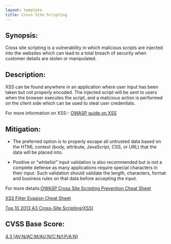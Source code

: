 ```yaml
---
layout: template
title: Cross Site Scripting
---
```


Synopsis:
---------------
Cross site scripting is a vulnerability in which malicious scripts are injected into the websites which can lead to a total breach of security when customer details are stolen or manipulated.

Description: 
------------------
XSS can be found anywhere in an application where user input has been taken but not properly encoded. The injected script will be sent to users when the browser executes the script, and a malicious action is performed on the client side which can be used to steal user credentials. 

For more information on XSS:-
[OWASP guide on XSS](https://www.owasp.org/index.php/Cross-site_Scripting_(XSS)) 

Mitigation: 
-------------

- The preferred option is to properly escape all untrusted data based on the HTML context (body, attribute, JavaScript, CSS, or URL) that the data will be placed into. 

- Positive or “whitelist” input validation is also recommended but is not a complete defense as many applications require special characters in their input. Such validation should validate the length, characters, format and business rules on that data before accepting the input.

For more details:[OWASP Cross Site Scripting Prevention Cheat Sheet](https://www.owasp.org/index.php/XSS_(Cross_Site_Scripting)_Prevention_Cheat_Sheet) 

[XSS Filter Evasion Cheat Sheet](https://www.owasp.org/index.php/XSS_Filter_Evasion_Cheat_Sheet) 

[Top 10 2013 A3 Cross-Site Scripting(XSS)](https://www.owasp.org/index.php/Top_10_2013-A3-Cross-Site_Scripting_(XSS)) 


CVSS Base Score:
----------------

[4.3 (AV:N/AC:M/AU:N/C:N/I:P/A:N)](http://nvd.nist.gov/cvss.cfm?vector=(AV:N/AC:M/AU:N/C:N/I:P/A:N)&version=2.0) 
